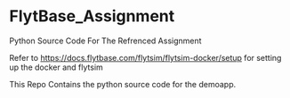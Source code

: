# FlytBase_Assignment
Python Source Code For The Refrenced Assignment

Refer to https://docs.flytbase.com/flytsim/flytsim-docker/setup for setting up the docker and flytsim

This Repo Contains the python source code for the demoapp.
